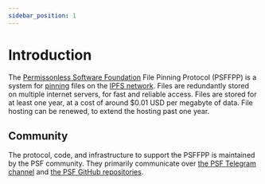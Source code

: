 ```yaml
---
sidebar_position: 1
---
```


# Introduction

The [Permissonless Software Foundation](https://psfoundation.info) File Pinning Protocol (PSFFPP) is a system for [pinning](https://dweb-primer.ipfs.io/files-on-ipfs/pin-files) files on the [IPFS network](https://ipfs.tech/). Files are redundantly stored on multiple internet servers, for fast and reliable access. Files are stored for at least one year, at a cost of around $0.01 USD per megabyte of data. File hosting can be renewed, to extend the hosting past one year.

## Community

The protocol, code, and infrastructure to support the PSFFPP is maintained by the PSF community. They primarily communicate over [the PSF Telegram channel](https://t.me/permissionless_software) and [the PSF GitHub repositories](https://github.com/Permissionless-Software-Foundation).
